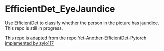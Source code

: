 # EfficientDet_EyeJaundice
Use EfficientDet to classify whether the person in the picture has jaundice.
This repo is still in progress.

[This repo is adapted from the repo Yet-Another-EfficientDet-Pytorch implemented by zylo117](https://github.com/zylo117/Yet-Another-EfficientDet-Pytorch)
